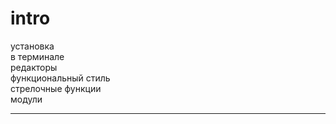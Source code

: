 # intro 

установка  
в терминале  
редакторы  
функциональный стиль  
стрелочные функции  
модули  

---  
